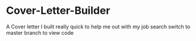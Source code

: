 # Cover-Letter-Builder
A Cover letter I built really quick to help me out with my job search
switch to master branch to view code
